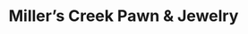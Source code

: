 ---
title: "Miller’s Creek Pawn & Jewelry"
url: /millers-creek/millers-creek-pawn-and-jewelry/
shop: pawnbroker
---